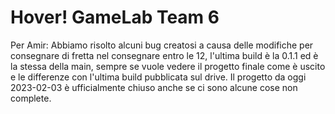 # Hover! GameLab Team 6
Per Amir: Abbiamo risolto alcuni bug creatosi a causa delle modifiche per consegnare di fretta nel consegnare entro le 12, l'ultima build è la 0.1.1 ed è la stessa della main, sempre se vuole vedere il progetto finale come è uscito e le differenze con l'ultima build pubblicata sul drive.
Il progetto da oggi 2023-02-03 è ufficialmente chiuso anche se ci sono alcune cose non complete.
